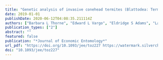 ```yaml
---
title: "Genetic analysis of invasive conehead termites (Blattodea: Termitidae) reveals a single origin for two populations in Florida"
date: 2019-01-01
publishDate: 2020-06-12T04:08:35.211114Z
authors: ["Barbara L Thorne", "Edward L Vargo", "Eldridge S Adams", "Laura N L Johnson"]
publication_types: ["2"]
abstract: ""
featured: false
publication: "*Journal of Economic Entomology*"
url_pdf: "https://doi.org/10.1093/jee/toz227 https://watermark.silverchair.com/toz227.pdf?token=AQECAHi208BE49Ooan9kkhW_Ercy7Dm3ZL_9Cf3qfKAc485ysgAAAmwwggJoBgkqhkiG9w0BBwagggJZMIICVQIBADCCAk4GCSqGSIb3DQEHATAeBglghkgBZQMEAS4wEQQMI1v6BQ8eWROOEp7mAgEQgIICH-DdbJso3didLrLtXb2iXBYEsS2Cvjomxjbvf4gm4lJq3ety3FZNz_PMNWXX4Pv8f4RI1r0nsTQTxQzan9sBrUxbjyUFkELpu_JZrNNdyc6zCv1CY8-RW506uh3Z2qOGFxz9EDa_fNAE62vz8gZDudQXtHRSyJzWr2b2cMrYRZQX-45LKLl1xmsyjKfMNyXCHS05SRln1OR0ROxz8NEAR7_FwOZssSDXz1hBUu-l2mgdruFikJYNe-TtajnsaFSizraqPjAu3lu7opPLilNn2EVE0Usv30r_FbVxoHFYUOWfPHG2vVJZHf2OQbI2amY4P7YSH0atiE3kxY_f8FqBk3xPrOc4eR7Shyp2V3H637kir3lbcKFXv6Yz_Iam__bBKXn5CfOg4uu2wMX6K31aTIgdSACFGdpNPc5R_c95ShBM5EB3hrmb71oAzGK89w57EexEv4Xl9PqfTU-ROD_xSNbcQqTgwpOag-x0-mlcJZboTVjGkAZj3-xqE4YtW4s6J3UI4ia55pgKvlzWf6laaLE0ivg7KB9aU4s4WAVcYje2YEmGXOWURNEQ1CmVDl-sNsI7pD_LQQ099LGl-VDE3_Lp3QG-mSbV5BJ3xCUds83LD1JfG2vTcYbmYdoQ6-dDVzvDCbounWF0lZLSbs_rCZECd9JR1jYZWqFvsEhazDTdnmt4kZxeIefAyOakGIbdLeSW68K0Q8nr8DX5qXXnKQ"
doi: "10.1093/jee/toz227"
---
```


